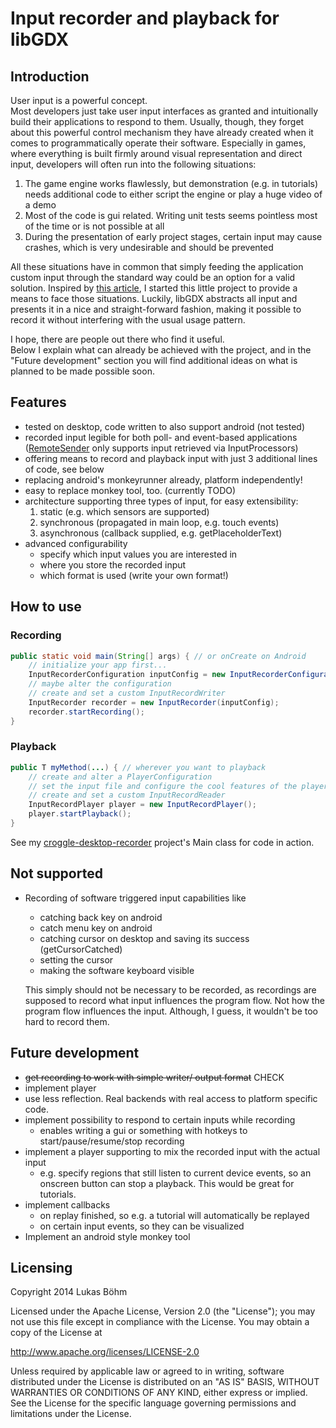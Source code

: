 # Input recorder and playback for libGDX
## Introduction
User input is a powerful concept.  
Most developers just take user input interfaces as granted and intuitionally build their applications to respond to them.
Usually, though, they forget about this powerful control mechanism they have already created when it comes to programmatically operate their software.
Especially in games, where everything is built firmly around visual representation and direct input, developers will often run into the following situations:
1. The game engine works flawlessly, but demonstration (e.g. in tutorials) needs additional code to either script the engine or play a huge video of a demo
2. Most of the code is gui related. Writing unit tests seems pointless most of the time or is not possible at all
3. During the presentation of early project stages, certain input may cause crashes, which is very undesirable and should be prevented

All these situations have in common that simply feeding the application custom input through the standard way could be an option for a valid solution.
Inspired by [this article](http://bitiotic.com/blog/2012/04/05/libgdx-test-automation-through-input-abuse/), I started this little project to provide a means to face those situations.
Luckily, libGDX abstracts all input and presents it in a nice and straight-forward fashion, making it possible to record it without interfering with the usual usage pattern.

I hope, there are people out there who find it useful.  
Below I explain what can already be achieved with the project, and in the "Future development" section you will find additional ideas on what is planned to be made possible soon.

## Features
* tested on desktop, code written to also support android (not tested)
* recorded input legible for both poll- and event-based applications  
  ([RemoteSender](https://github.com/libgdx/libgdx/blob/master/gdx/src/com/badlogic/gdx/input/RemoteSender.java) only supports input retrieved via InputProcessors)
* offering means to record and playback input with just 3 additional lines of code, see below
* replacing android's monkeyrunner already, platform independently!
* easy to replace monkey tool, too. (currently TODO)
* architecture supporting three types of input, for easy extensibility: 
  1. static (e.g. which sensors are supported)
  2. synchronous (propagated in main loop, e.g. touch events)
  3. asynchronous (callback supplied, e.g. getPlaceholderText)
* advanced configurability
  * specify which input values you are interested in
  * where you store the recorded input
  * which format is used (write your own format!)
  
## How to use
### Recording
```java
public static void main(String[] args) { // or onCreate on Android
	// initialize your app first...
	InputRecorderConfiguration inputConfig = new InputRecorderConfiguration();
	// maybe alter the configuration
	// create and set a custom InputRecordWriter
	InputRecorder recorder = new InputRecorder(inputConfig);
	recorder.startRecording();
}
```
### Playback
```java
public T myMethod(...) { // wherever you want to playback
	// create and alter a PlayerConfiguration
	// set the input file and configure the cool features of the player
	// create and set a custom InputRecordReader
	InputRecordPlayer player = new InputRecordPlayer();
	player.startPlayback();
}
```
See my [croggle-desktop-recorder]() project's Main class for code in action.
  
## Not supported
* Recording of software triggered input capabilities like 
  * catching back key on android
  * catch menu key on android
  * catching cursor on desktop and saving its success (getCursorCatched)
  * setting the cursor 
  * making the software keyboard visible
  
  This simply should not be necessary to be recorded, as recordings are supposed to record what input influences the program flow.
  Not how the program flow influences the input.
  Although, I guess, it wouldn't be too hard to record them.

## Future development
* ~~get recording to work with simple writer/ output format~~ CHECK
* implement player
* use less reflection. Real backends with real access to platform specific code.
* implement possibility to respond to certain inputs while recording
  * enables writing a gui or something with hotkeys to start/pause/resume/stop recording
* implement a player supporting to mix the recorded input with the actual input
  * e.g. specify regions that still listen to current device events, so an onscreen button can stop a playback.
    This would be great for tutorials.
* implement callbacks 
  * on replay finished, so e.g. a tutorial will automatically be replayed
  * on certain input events, so they can be visualized
* Implement an android style monkey tool
  
## Licensing
Copyright 2014 Lukas Böhm

Licensed under the Apache License, Version 2.0 (the "License");
you may not use this file except in compliance with the License.
You may obtain a copy of the License at

   http://www.apache.org/licenses/LICENSE-2.0

Unless required by applicable law or agreed to in writing, software
distributed under the License is distributed on an "AS IS" BASIS,
WITHOUT WARRANTIES OR CONDITIONS OF ANY KIND, either express or implied.
See the License for the specific language governing permissions and
limitations under the License.

